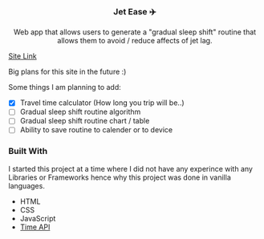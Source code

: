   <h3 align="center">Jet Ease ✈️</h3>

  <p align="center">
    Web app that allows users to generate a "gradual sleep shift" routine that allows them to avoid / reduce affects of jet lag.
    <br />
  </p>
</div>

<a href="https://yusuf-4hmed.github.io/Jet-Ease/" target="_blank">Site Link</a>

Big plans for this site in the future :)

Some things I am planning to add:
- [x] Travel time calculator (How long you trip will be..)
- [ ] Gradual sleep shift routine algorithm
- [ ] Gradual sleep shift routine chart / table
- [ ] Ability to save routine to calender or to device

### Built With

I started this project at a time where I did not have any experince with any Libraries or Frameworks hence why this project was done in vanilla languages.

* HTML
* CSS
* JavaScript
* <a href="https://timeapi.io/" target="_blank">Time API</a>
